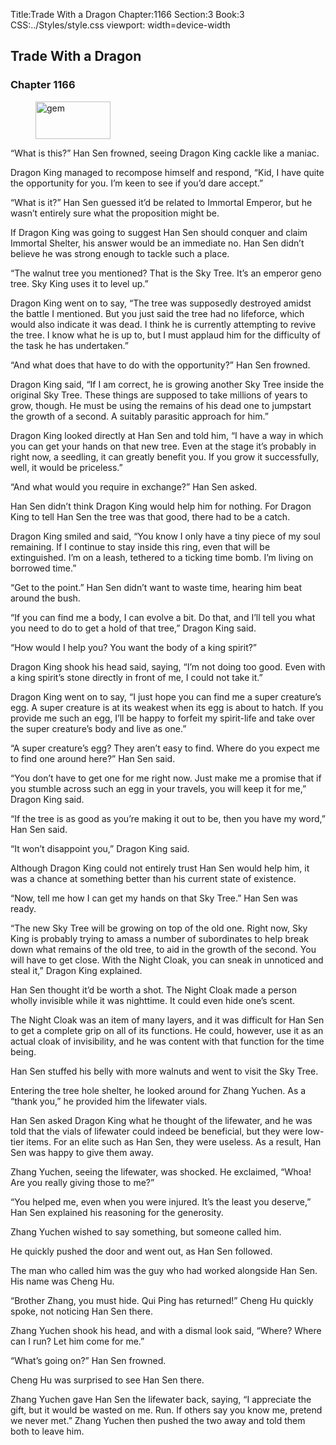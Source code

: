 Title:Trade With a Dragon 
Chapter:1166 
Section:3 
Book:3 
CSS:../Styles/style.css 
viewport: width=device-width
  
## Trade With a Dragon
### Chapter 1166 
<figure>
	<img src="../Images/gem.gif" alt="gem" id="gem" width="120" height="60" />
</figure>
  

  
  “What is this?” Han Sen frowned, seeing Dragon King cackle like a maniac.

Dragon King managed to recompose himself and respond, “Kid, I have quite the opportunity for you. I’m keen to see if you’d dare accept.”

“What is it?” Han Sen guessed it’d be related to Immortal Emperor, but he wasn’t entirely sure what the proposition might be.

If Dragon King was going to suggest Han Sen should conquer and claim Immortal Shelter, his answer would be an immediate no. Han Sen didn’t believe he was strong enough to tackle such a place.

“The walnut tree you mentioned? That is the Sky Tree. It’s an emperor geno tree. Sky King uses it to level up.”

Dragon King went on to say, “The tree was supposedly destroyed amidst the battle I mentioned. But you just said the tree had no lifeforce, which would also indicate it was dead. I think he is currently attempting to revive the tree. I know what he is up to, but I must applaud him for the difficulty of the task he has undertaken.”

“And what does that have to do with the opportunity?” Han Sen frowned.

Dragon King said, “If I am correct, he is growing another Sky Tree inside the original Sky Tree. These things are supposed to take millions of years to grow, though. He must be using the remains of his dead one to jumpstart the growth of a second. A suitably parasitic approach for him.”

Dragon King looked directly at Han Sen and told him, “I have a way in which you can get your hands on that new tree. Even at the stage it’s probably in right now, a seedling, it can greatly benefit you. If you grow it successfully, well, it would be priceless.”

“And what would you require in exchange?” Han Sen asked.

Han Sen didn’t think Dragon King would help him for nothing. For Dragon King to tell Han Sen the tree was that good, there had to be a catch.

Dragon King smiled and said, “You know I only have a tiny piece of my soul remaining. If I continue to stay inside this ring, even that will be extinguished. I’m on a leash, tethered to a ticking time bomb. I’m living on borrowed time.”

“Get to the point.” Han Sen didn’t want to waste time, hearing him beat around the bush.

“If you can find me a body, I can evolve a bit. Do that, and I’ll tell you what you need to do to get a hold of that tree,” Dragon King said.

“How would I help you? You want the body of a king spirit?”

Dragon King shook his head said, saying, “I’m not doing too good. Even with a king spirit’s stone directly in front of me, I could not take it.”

Dragon King went on to say, “I just hope you can find me a super creature’s egg. A super creature is at its weakest when its egg is about to hatch. If you provide me such an egg, I’ll be happy to forfeit my spirit-life and take over the super creature’s body and live as one.”

“A super creature’s egg? They aren’t easy to find. Where do you expect me to find one around here?” Han Sen said.

“You don’t have to get one for me right now. Just make me a promise that if you stumble across such an egg in your travels, you will keep it for me,” Dragon King said.

“If the tree is as good as you’re making it out to be, then you have my word,” Han Sen said.

“It won’t disappoint you,” Dragon King said.

Although Dragon King could not entirely trust Han Sen would help him, it was a chance at something better than his current state of existence.

“Now, tell me how I can get my hands on that Sky Tree.” Han Sen was ready.

“The new Sky Tree will be growing on top of the old one. Right now, Sky King is probably trying to amass a number of subordinates to help break down what remains of the old tree, to aid in the growth of the second. You will have to get close. With the Night Cloak, you can sneak in unnoticed and steal it,” Dragon King explained.

Han Sen thought it’d be worth a shot. The Night Cloak made a person wholly invisible while it was nighttime. It could even hide one’s scent.

The Night Cloak was an item of many layers, and it was difficult for Han Sen to get a complete grip on all of its functions. He could, however, use it as an actual cloak of invisibility, and he was content with that function for the time being.

Han Sen stuffed his belly with more walnuts and went to visit the Sky Tree.

Entering the tree hole shelter, he looked around for Zhang Yuchen. As a “thank you,” he provided him the lifewater vials.

Han Sen asked Dragon King what he thought of the lifewater, and he was told that the vials of lifewater could indeed be beneficial, but they were low-tier items. For an elite such as Han Sen, they were useless. As a result, Han Sen was happy to give them away.

Zhang Yuchen, seeing the lifewater, was shocked. He exclaimed, “Whoa! Are you really giving those to me?”

“You helped me, even when you were injured. It’s the least you deserve,” Han Sen explained his reasoning for the generosity.

Zhang Yuchen wished to say something, but someone called him.

He quickly pushed the door and went out, as Han Sen followed.

The man who called him was the guy who had worked alongside Han Sen. His name was Cheng Hu.

“Brother Zhang, you must hide. Qui Ping has returned!” Cheng Hu quickly spoke, not noticing Han Sen there.

Zhang Yuchen shook his head, and with a dismal look said, “Where? Where can I run? Let him come for me.”

“What’s going on?” Han Sen frowned.

Cheng Hu was surprised to see Han Sen there.

Zhang Yuchen gave Han Sen the lifewater back, saying, “I appreciate the gift, but it would be wasted on me. Run. If others say you know me, pretend we never met.” Zhang Yuchen then pushed the two away and told them both to leave him.
